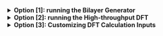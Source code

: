 <details>
  <summary><strong>Option [1]: running the Bilayer Generator</strong></summary>

  <div style="margin-left: 20px; margin-top: 10px;">
    <details>
      <summary><strong>SAMBA_HeteroStructure.input (Sample file)</strong></summary>
      <pre><code>=============================================================
# SAMBA Copyright (C) 2025
...
#----------------------------------</code></pre>
    </details>

    <details style="margin-top: 10px;">
      <summary><strong>SAMBA_HeteroStructure.input (description and adjustments)</strong></summary>
      <p>Por meio deste arquivo de input, o usuário controla os detalhes referentes a geração de bicamadas para diferentes ângulos de Twisted...</p>
    </details>
  </div>
</details>

<details>
  <summary><strong>Option [2]: running the High-throughput DFT</strong></summary>

  <div style="margin-left: 20px; margin-top: 10px;">
    <details>
      <summary><strong>SAMBA_WorkFlow.input (Sample file)</strong></summary>
      <pre><code># SAMBA Copyright (C) 2025
...
displacement_xyz_A2 = [0.0, 0.2, 0.4, 0.6, 0.8]</code></pre>
    </details>

    <details style="margin-top: 10px;">
      <summary><strong>SAMBA_WorkFlow.input</strong></summary>
      <p>Por meio deste arquivo de input, o usuário controla os detalhes cálculos de DFT a serem realizados em abordagem high-throughput...</p>
    </details>
  </div>
</details>

<details>
  <summary><strong>Option [3]: Customizing DFT Calculation Inputs</strong></summary>
</details>
